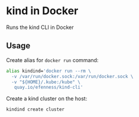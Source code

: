 # kind in Docker

Runs the kind CLI in Docker

## Usage

Create alias for `docker run` command:

```sh
alias kindind='docker run --rm \                      
  -v /var/run/docker.sock:/var/run/docker.sock \
  -v "${HOME}/.kube:/kube" \
   quay.io/efenness/kind-cli'
```

Create a kind cluster on the host:

```sh
kindind create cluster
```
